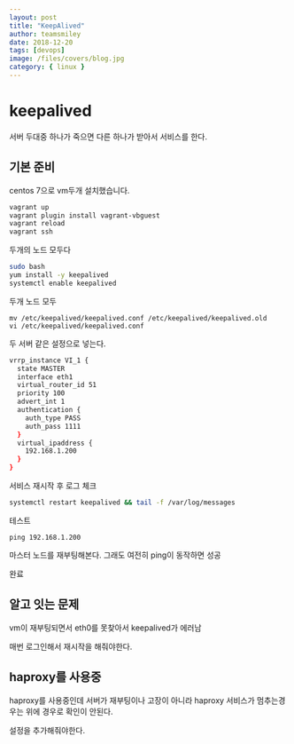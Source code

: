 ```yaml
---
layout: post
title: "KeepAlived"
author: teamsmiley
date: 2018-12-20
tags: [devops]
image: /files/covers/blog.jpg
category: { linux }
---
```


# keepalived

서버 두대중 하나가 죽으면 다른 하나가 받아서 서비스를 한다.

## 기본 준비

centos 7으로 vm두개 설치했습니다.

```bash
vagrant up
vagrant plugin install vagrant-vbguest
vagrant reload
vagrant ssh
```

두개의 노드 모두다

```bash
sudo bash
yum install -y keepalived
systemctl enable keepalived
```

두개 노드 모두

```
mv /etc/keepalived/keepalived.conf /etc/keepalived/keepalived.old
vi /etc/keepalived/keepalived.conf
```

두 서버 같은 설정으로 넣는다.

```bash
vrrp_instance VI_1 {
  state MASTER
  interface eth1
  virtual_router_id 51
  priority 100
  advert_int 1
  authentication {
    auth_type PASS
    auth_pass 1111
  }
  virtual_ipaddress {
    192.168.1.200
  }
}
```

서비스 재시작 후 로그 체크

```bash
systemctl restart keepalived && tail -f /var/log/messages
```

테스트

```
ping 192.168.1.200
```

마스터 노드를 재부팅해본다. 그래도 여전히 ping이 동작하면 성공

완료

## 알고 잇는 문제

vm이 재부팅되면서 eth0를 못찾아서 keepalived가 에러남

매번 로그인해서 재시작을 해줘야한다.

## haproxy를 사용중

haproxy를 사용중인데 서버가 재부팅이나 고장이 아니라 haproxy 서비스가 멈추는경우는 위에 경우로 확인이 안된다.

설정을 추가해줘야한다.
